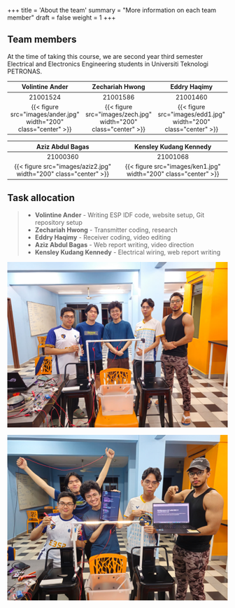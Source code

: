 +++
title = 'About the team'
summary = "More information on each team member"
draft = false
weight = 1
+++

## Team members

At the time of taking this course, we are second year third semester Electrical and Electronics Engineering students in Universiti Teknologi PETRONAS.

| Volintine Ander  | Zechariah Hwong | Eddry Haqimy |
|:-:|:-:|:-:|
| 21001524 | 21001586 | 21001460 |
| {{< figure src="images/ander.jpg" width="200" class="center" >}} | {{< figure src="images/zech.jpg" width="200" class="center" >}} | {{< figure src="images/edd1.jpg" width="200" class="center" >}} |

| Aziz Abdul Bagas | Kensley Kudang Kennedy |
|:-:|:-:|
| 21000360 | 21001068 |
| {{< figure src="images/aziz2.jpg" width="200" class="center" >}} | {{< figure src="images/ken1.jpg" width="200" class="center" >}} |

## Task allocation
> - **Volintine Ander** - Writing ESP IDF code, website setup, Git repository setup
> - **Zechariah Hwong** - Transmitter coding, research
> - **Eddry Haqimy** - Receiver coding, video editing
> - **Aziz Abdul Bagas** - Web report writing, video direction
> - **Kensley Kudang Kennedy** - Electrical wiring, web report writing

![](images/group_pic2.jpg)

![](images/group_pic1.jpg)